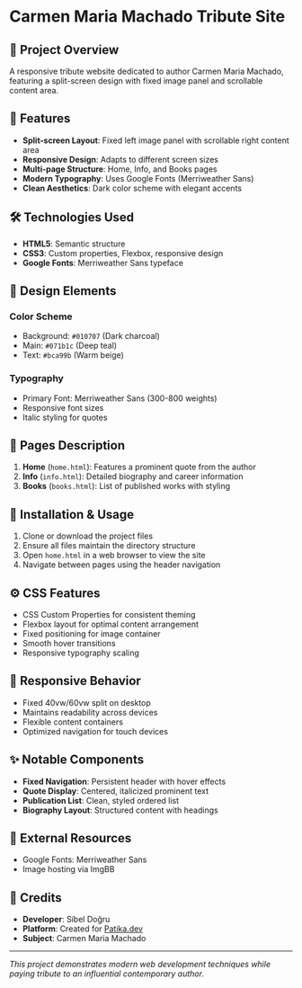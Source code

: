 # Carmen Maria Machado Tribute Site

## 📖 Project Overview
A responsive tribute website dedicated to author Carmen Maria Machado, featuring a split-screen design with fixed image panel and scrollable content area.

## 🎯 Features
- **Split-screen Layout**: Fixed left image panel with scrollable right content area
- **Responsive Design**: Adapts to different screen sizes
- **Multi-page Structure**: Home, Info, and Books pages
- **Modern Typography**: Uses Google Fonts (Merriweather Sans)
- **Clean Aesthetics**: Dark color scheme with elegant accents

## 🛠️ Technologies Used
- **HTML5**: Semantic structure
- **CSS3**: Custom properties, Flexbox, responsive design
- **Google Fonts**: Merriweather Sans typeface

## 🎨 Design Elements

### Color Scheme
- Background: `#010707` (Dark charcoal)
- Main: `#071b1c` (Deep teal)
- Text: `#bca99b` (Warm beige)

### Typography
- Primary Font: Merriweather Sans (300-800 weights)
- Responsive font sizes
- Italic styling for quotes

## 📄 Pages Description

1. **Home** (`home.html`): Features a prominent quote from the author
2. **Info** (`info.html`): Detailed biography and career information
3. **Books** (`books.html`): List of published works with styling

## 🚀 Installation & Usage

1. Clone or download the project files
2. Ensure all files maintain the directory structure
3. Open `home.html` in a web browser to view the site
4. Navigate between pages using the header navigation

## ⚙️ CSS Features
- CSS Custom Properties for consistent theming
- Flexbox layout for optimal content arrangement
- Fixed positioning for image container
- Smooth hover transitions
- Responsive typography scaling

## 📱 Responsive Behavior
- Fixed 40vw/60vw split on desktop
- Maintains readability across devices
- Flexible content containers
- Optimized navigation for touch devices

## ✨ Notable Components
- **Fixed Navigation**: Persistent header with hover effects
- **Quote Display**: Centered, italicized prominent text
- **Publication List**: Clean, styled ordered list
- **Biography Layout**: Structured content with headings

## 🔗 External Resources
- Google Fonts: Merriweather Sans
- Image hosting via ImgBB

## 👥 Credits
- **Developer**: Sibel Doğru
- **Platform**: Created for [Patika.dev](https://www.patika.dev/)
- **Subject**: Carmen Maria Machado

---

*This project demonstrates modern web development techniques while paying tribute to an influential contemporary author.*
